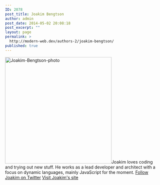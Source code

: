 ```yaml
---
ID: 2078
post_title: Joakim Bengtson
author: admin
post_date: 2014-05-02 20:08:18
post_excerpt: ""
layout: page
permalink: >
  http://modern-web.dev/authors-2/joakim-bengtson/
published: true
---
```

[<img class="alignright wp-image-2079 size-full" src="http://flippinawesome.org/wp-content/uploads/2014/05/Joakim-Bengtson-photo.jpg" alt="Joakim-Bengtson-photo" width="350" height="350" />][1]Joakim loves coding and trying out new stuff. He works as a lead developer and architect with a focus on dynamic languages, mainly JavaScript for the moment. [Follow Joakim on Twitter][2] [Visit Joakim's site][3]

 [1]: http://flippinawesome.org/wp-content/uploads/2014/05/Joakim-Bengtson-photo.jpg
 [2]: https://twitter.com/joakimbeng
 [3]: http://joakim.beng.se